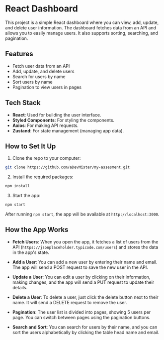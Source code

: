 
# React Dashboard

This project is a simple React dashboard where you can view, add, update, and delete user information. The dashboard fetches data from an API and allows you to easily manage users. It also supports sorting, searching, and pagination.

## Features

- Fetch user data from an API
- Add, update, and delete users
- Search for users by name
- Sort users by name
- Pagination to view users in pages

## Tech Stack

- **React**: Used for building the user interface.
- **Styled Components**: For styling the components.
- **Axios**: For making API requests.
- **Zustand**: For state management (managing app data).

## How to Set It Up

1. Clone the repo to your computer:

```bash
git clone https://github.com/aDevMister/my-assesment.git

```

2. Install the required packages:

```bash
npm install
```

3. Start the app:

```bash
npm start
```

After running `npm start`, the app will be available at `http://localhost:3000`.

## How the App Works

- **Fetch Users**: When you open the app, it fetches a list of users from the API (`https://jsonplaceholder.typicode.com/users`) and stores the data in the app's state.

- **Add a User**: You can add a new user by entering their name and email. The app will send a POST request to save the new user in the API.

- **Update a User**: You can edit a user by clicking on their information, making changes, and the app will send a PUT request to update their details.

- **Delete a User**: To delete a user, just click the delete button next to their name. It will send a DELETE request to remove the user.

- **Pagination**: The user list is divided into pages, showing 5 users per page. You can switch between pages using the pagination buttons.

- **Search and Sort**: You can search for users by their name, and you can sort the users alphabetically by clicking the table head name and email.

